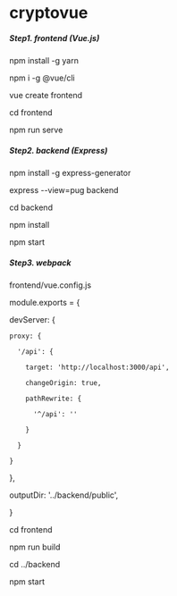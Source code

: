 # cryptovue

##### Step1. frontend (Vue.js)

npm install -g yarn

npm i -g @vue/cli

vue create frontend

cd frontend

npm run serve

##### Step2. backend (Express)

npm install -g express-generator

express --view=pug backend

cd backend 

npm install 

npm start

##### Step3. webpack

frontend/vue.config.js

module.exports = {

  devServer: {
  
    proxy: {
    
      '/api': {
      
        target: 'http://localhost:3000/api',
        
        changeOrigin: true,
        
        pathRewrite: {
        
          '^/api': ''
          
        }
        
      }
      
    }
    
  },
  
  outputDir: '../backend/public',
  
}

cd frontend

npm run build

cd ../backend

npm start
